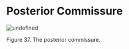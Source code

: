 # Posterior Commissure

![undefined](<2 - Source Material/Masters/attachments/undefined 3.png>)

Figure 37. The posterior commissure.